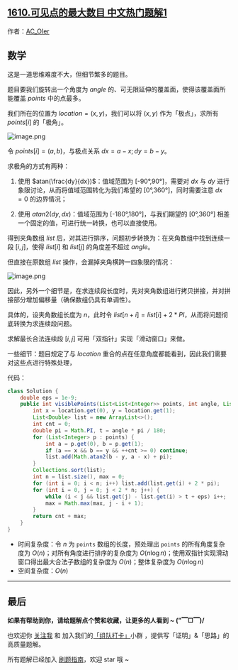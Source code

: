 ## [1610.可见点的最大数目 中文热门题解1](https://leetcode.cn/problems/maximum-number-of-visible-points/solutions/100000/gong-shui-san-xie-qiu-ji-jiao-ji-he-ti-b-0bid)

作者：[AC_OIer](https://leetcode.cn/u/AC_OIer)
## 数学

这是一道思维难度不大，但细节繁多的题目。

题目要我们旋转出一个角度为 $angle$ 的、可无限延伸的覆盖面，使得该覆盖面所能覆盖 $points$ 中的点最多。

我们所在的位置为 $location = (x,y)$，我们可以将 $(x,y)$ 作为「极点」，求所有 $points[i]$ 的「极角」。

![image.png](https://pic.leetcode-cn.com/1639611664-QjUKzI-image.png)

令 $points[i] =(a,b)$，与极点关系 $dx = a - x;dy = b - y$。

求极角的方式有两种：

1. 使用 $atan(\frac{dy}{dx})$：值域范围为 [-90&deg;,90&deg;]，需要对 $dx$ 与 $dy$ 进行象限讨论，从而将值域范围转化为我们希望的 [0&deg;,360&deg;]，同时需要注意 $dx = 0$ 的边界情况；
    
2. 使用 $atan2(dy, dx)$：值域范围为 [-180&deg;,180&deg;]，与我们期望的 [0&deg;,360&deg;] 相差一个固定的值，可进行统一转换，也可以直接使用。

得到夹角数组 $list$ 后，对其进行排序，问题初步转换为：在夹角数组中找到连续一段 $[i, j]$，使得 $list[i]$ 和 $list[j]$ 的角度差不超过 $angle$。

但直接在原数组 $list$ 操作，会漏掉夹角横跨一四象限的情况：

![image.png](https://pic.leetcode-cn.com/1639611358-yyaoPb-image.png)

因此，另外一个细节是，在求连续段长度时，先对夹角数组进行拷贝拼接，并对拼接部分增加偏移量（确保数组仍具有单调性）。

具体的，设夹角数组长度为 $n$，此时令 $list[n + i] = list[i] + 2 * PI$，从而将问题彻底转换为求连续段问题。

求解最长合法连续段 $[i,j]$ 可用「双指针」实现「滑动窗口」来做。

一些细节：题目规定了与 $location$ 重合的点在任意角度都能看到，因此我们需要对这些点进行特殊处理，

代码：
```Java []
class Solution {
    double eps = 1e-9;
    public int visiblePoints(List<List<Integer>> points, int angle, List<Integer> location) {
        int x = location.get(0), y = location.get(1);
        List<Double> list = new ArrayList<>();
        int cnt = 0;
        double pi = Math.PI, t = angle * pi / 180;
        for (List<Integer> p : points) {
            int a = p.get(0), b = p.get(1);
            if (a == x && b == y && ++cnt >= 0) continue;
            list.add(Math.atan2(b - y, a - x) + pi);
        }
        Collections.sort(list);
        int n = list.size(), max = 0;
        for (int i = 0; i < n; i++) list.add(list.get(i) + 2 * pi);
        for (int i = 0, j = 0; j < 2 * n; j++) {
            while (i < j && list.get(j) - list.get(i) > t + eps) i++;
            max = Math.max(max, j - i + 1);
        }
        return cnt + max;
    }
}
```
* 时间复杂度：令 $n$ 为 `points` 数组的长度，预处理出 `points` 的所有角度复杂度为 $O(n)$；对所有角度进行排序的复杂度为 $O(n\log{n})$；使用双指针实现滑动窗口得出最大合法子数组的复杂度为 $O(n)$；整体复杂度为 $O(n\log{n})$
* 空间复杂度：$O(n)$

---

## 最后

**如果有帮助到你，请给题解点个赞和收藏，让更多的人看到 ~ ("▔□▔)/**

也欢迎你 [关注我](https://oscimg.oschina.net/oscnet/up-19688dc1af05cf8bdea43b2a863038ab9e5.png) 和 加入我们的[「组队打卡」](https://leetcode-cn.com/u/ac_oier/)小群 ，提供写「证明」&「思路」的高质量题解。

所有题解已经加入 [刷题指南](https://github.com/SharingSource/LogicStack-LeetCode/wiki)，欢迎 star 哦 ~ 